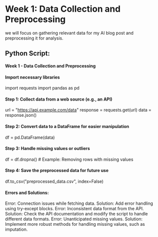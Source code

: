 # Week 1: Data Collection and Preprocessing
we will focus on gathering relevant data for my AI blog post and preprocessing it for analysis.
## Python Script:
#### Week 1 - Data Collection and Preprocessing

#### Import necessary libraries
import requests
import pandas as pd

#### Step 1: Collect data from a web source (e.g., an API)
url = "https://api.example.com/data"
response = requests.get(url)
data = response.json()

#### Step 2: Convert data to a DataFrame for easier manipulation
df = pd.DataFrame(data)

#### Step 3: Handle missing values or outliers
df = df.dropna()  # Example: Removing rows with missing values

#### Step 4: Save the preprocessed data for future use
df.to_csv("preprocessed_data.csv", index=False)

#### Errors and Solutions:

Error: Connection issues while fetching data.
Solution: Add error handling using try-except blocks.
Error: Inconsistent data format from the API.
Solution: Check the API documentation and modify the script to handle different data formats.
Error: Unanticipated missing values.
Solution: Implement more robust methods for handling missing values, such as imputation.
